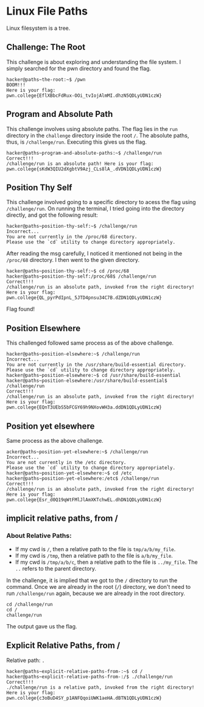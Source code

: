 # Linux File Paths
Linux filesystem is a tree.

## Challenge: The Root
This challenge is about exploring and understanding the file system. 
I simply searched for the pwn directory and found the flag.
```
hacker@paths~the-root:~$ /pwn
BOOM!!!
Here is your flag:
pwn.college{EflXBbcFdRux-OOi_tvIojAlmMI.dhzN5QDLyUDN1czW}
```

## Program and Absolute Path
This challenge involves using absolute paths. The flag lies in the `run` directory in the `challenge` directory inside the root `/`.
The absolute paths, thus, is `/challenge/run`.
Executing this gives us the flag.
```
hacker@paths~program-and-absolute-paths:~$ /challenge/run
Correct!!!
/challenge/run is an absolute path! Here is your flag:
pwn.college{sKdW3QIU2dXgbtV9Azj_CLs8lA_.dVDN1QDLyUDN1czW}
```
## Position Thy Self
This challenge involved going to a specific directory to acess the flag using `/challenge/run`. 
On running the terminal, I tried going into the directory directly, and got the following result:
```
hacker@paths~position-thy-self:~$ /challenge/run
Incorrect...
You are not currently in the /proc/68 directory.
Please use the `cd` utility to change directory appropriately.
```
After reading the msg carefully, I noticed it mentioned not being in the `/proc/68` directory. I then went to the given directory.
```
hacker@paths~position-thy-self:~$ cd /proc/68
hacker@paths~position-thy-self:/proc/68$ /challenge/run
Correct!!!
/challenge/run is an absolute path, invoked from the right directory!
Here is your flag:
pwn.college{QL_pyrPdIpnL_5JTD4pnsu34C7B.dZDN1QDLyUDN1czW}

```
Flag found!

## Position Elsewhere
This challenged followed same process as of the above challenge.
```
hacker@paths~position-elsewhere:~$ /challenge/run
Incorrect...
You are not currently in the /usr/share/build-essential directory.
Please use the `cd` utility to change directory appropriately.
hacker@paths~position-elsewhere:~$ cd /usr/share/build-essential
hacker@paths~position-elsewhere:/usr/share/build-essential$ /challenge/run
Correct!!!
/challenge/run is an absolute path, invoked from the right directory!
Here is your flag:
pwn.college{EQnT3UEbS5bFCGY69h9NXovWH3a.ddDN1QDLyUDN1czW}
```

## Position yet elsewhere

Same process as the above challenge.

```
acker@paths~position-yet-elsewhere:~$ /challenge/run
Incorrect...
You are not currently in the /etc directory.
Please use the `cd` utility to change directory appropriately.
hacker@paths~position-yet-elsewhere:~$ cd /etc
hacker@paths~position-yet-elsewhere:/etc$ /challenge/run
Correct!!!
/challenge/run is an absolute path, invoked from the right directory!
Here is your flag:
pwn.college{Esr_d0Q19qWtFMlJlAmXKTchwEL.dhDN1QDLyUDN1czW}
```

## implicit relative paths, from /

### About Relative Paths:
* If my cwd is `/`, then a relative path to the file is `tmp/a/b/my_file`.
* If my cwd is `/tmp`, then a relative path to the file is `a/b/my_file`.
* If my cwd is `/tmp/a/b/c`, then a relative path to the file is `../my_file`. The `..` refers to the parent directory.

In the challenge, it is implied that we got to the `/` directory to run the command. Once we are already in the root (`/`) directory, we don't need to run `/challenge/run` again, because we are already in the root directory.

```
cd /challenge/run
cd /
challenge/run
```
The output gave us the flag.

## Explicit Relative Paths, from /

Relative path: `.`

```
hacker@paths~explicit-relative-paths-from-:~$ cd /
hacker@paths~explicit-relative-paths-from-:/$ ./challenge/run
Correct!!!
./challenge/run is a relative path, invoked from the right directory!
Here is your flag:
pwn.college{c3oBuD4SY_p1ANFQqoiUWK1aeHA.dBTN1QDLyUDN1czW}
```

##
